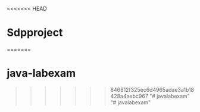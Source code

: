 <<<<<<< HEAD
# Sdpproject
=======
# java-labexam
>>>>>>> 846812f325ec6d4965adae3a1b18428a4aebc967
"# javalabexam" 
"# javalabexam" 
